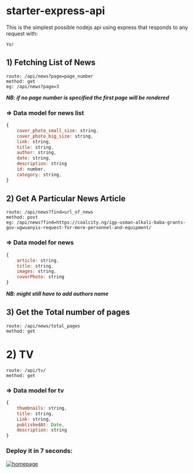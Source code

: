 # starter-express-api

This is the simplest possible nodejs api using express that responds to any request with: 
```
Yo!
```

## 1) Fetching List of News

```
route: /api/news?page=page_number
method: get
eg: /api/news?page=3
```
***NB: if no page number is specified the first page will be rendered***

### => Data model for news list
```js
{
    cover_photo_small_size: string,
    cover_photo_big_size: string,
    link: string,
    title: string,
    author: string,
    date: string,
    description: string
    id: number,
    category: string,
}
```


## 2) Get A Particular News Article
```
route: /api/news?find=url_of_news
method: post
eg: /api/news?find=https://coalcity.ng/igp-usman-alkali-baba-grants-gov-ugwuanyis-request-for-more-personnel-and-equipment/
```
### => Data model for news
```js
{
    article: string,
    title: string,
    images: string,
    coverPhoto: string
}
```
***NB: might still have to add authors name***

## 3)  Get the Total number of pages
```
route: /api/news/total_pages
method: get
```

# 2) TV
```
route: /api/tv/
method: get
```

### => Data model for tv 
```js
{
    thumbnails: string,
    title: string,
    Link: string,
    publishedAt: Date,
    description: string
}
```


### Deploy it in 7 seconds: 

[![homepage](https://deploy.cyclic.app/button.svg)](https://cute-jade-narwhal-sari.cyclic.app/)

